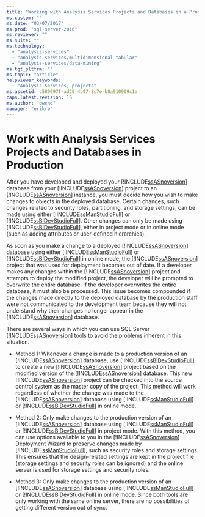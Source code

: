 ```yaml
---
title: "Working with Analysis Services Projects and Databases in a Production Environment | Microsoft Docs"
ms.custom: ""
ms.date: "03/07/2017"
ms.prod: "sql-server-2016"
ms.reviewer: ""
ms.suite: ""
ms.technology: 
  - "analysis-services"
  - "analysis-services/multidimensional-tabular"
  - "analysis-services/data-mining"
ms.tgt_pltfrm: ""
ms.topic: "article"
helpviewer_keywords: 
  - "Analysis Services, projects"
ms.assetid: c589097f-ad29-4b97-8c7e-b8a910909c1a
caps.latest.revision: 16
ms.author: "owend"
manager: "erikre"
---
```

# Work with Analysis Services Projects and Databases in Production
  After you have developed and deployed your [!INCLUDE[ssASnoversion](../../a9notintoc/includes/ssasnoversion-md.md)] database from your [!INCLUDE[ssASnoversion](../../a9notintoc/includes/ssasnoversion-md.md)] project to an [!INCLUDE[ssASnoversion](../../a9notintoc/includes/ssasnoversion-md.md)] instance, you must decide how you wish to make changes to objects in the deployed database. Certain changes, such changes related to security roles, partitioning, and storage settings, can be made using either [!INCLUDE[ssManStudioFull](../../a9notintoc/includes/ssmanstudiofull-md.md)] or [!INCLUDE[ssBIDevStudioFull](../../a9notintoc/includes/ssbidevstudiofull-md.md)]. Other changes can only be made using [!INCLUDE[ssBIDevStudioFull](../../a9notintoc/includes/ssbidevstudiofull-md.md)], either in project mode or in online mode (such as adding attributes or user-defined hierarchies).  
  
 As soon as you make a change to a deployed [!INCLUDE[ssASnoversion](../../a9notintoc/includes/ssasnoversion-md.md)] database using either [!INCLUDE[ssManStudioFull](../../a9notintoc/includes/ssmanstudiofull-md.md)] or [!INCLUDE[ssBIDevStudioFull](../../a9notintoc/includes/ssbidevstudiofull-md.md)] in online mode, the [!INCLUDE[ssASnoversion](../../a9notintoc/includes/ssasnoversion-md.md)] project that was used for deployment becomes out of date. If a developer makes any changes within the [!INCLUDE[ssASnoversion](../../a9notintoc/includes/ssasnoversion-md.md)] project and attempts to deploy the modified project, the developer will be prompted to overwrite the entire database. If the developer overwrites the entire database, it must also be processed. This issue becomes compounded if the changes made directly to the deployed database by the production staff were not communicated to the development team because they will not understand why their changes no longer appear in the [!INCLUDE[ssASnoversion](../../a9notintoc/includes/ssasnoversion-md.md)] database.  
  
 There are several ways in which you can use SQL Server [!INCLUDE[ssASnoversion](../../a9notintoc/includes/ssasnoversion-md.md)] tools to avoid the problems inherent in this situation.  
  
-   Method 1: Whenever a change is made to a production version of an [!INCLUDE[ssASnoversion](../../a9notintoc/includes/ssasnoversion-md.md)] database, use [!INCLUDE[ssBIDevStudioFull](../../a9notintoc/includes/ssbidevstudiofull-md.md)] to create a new [!INCLUDE[ssASnoversion](../../a9notintoc/includes/ssasnoversion-md.md)] project based on the modified version of the [!INCLUDE[ssASnoversion](../../a9notintoc/includes/ssasnoversion-md.md)] database. This new [!INCLUDE[ssASnoversion](../../a9notintoc/includes/ssasnoversion-md.md)] project can be checked into the source control system as the master copy of the project. This method will work regardless of whether the change was made to the [!INCLUDE[ssASnoversion](../../a9notintoc/includes/ssasnoversion-md.md)] database using [!INCLUDE[ssManStudioFull](../../a9notintoc/includes/ssmanstudiofull-md.md)] or [!INCLUDE[ssBIDevStudioFull](../../a9notintoc/includes/ssbidevstudiofull-md.md)] in online mode.  
  
-   Method 2: Only make changes to the production version of an [!INCLUDE[ssASnoversion](../../a9notintoc/includes/ssasnoversion-md.md)] database using [!INCLUDE[ssManStudioFull](../../a9notintoc/includes/ssmanstudiofull-md.md)] or [!INCLUDE[ssBIDevStudioFull](../../a9notintoc/includes/ssbidevstudiofull-md.md)] in project mode. With this method, you can use options available to you in the [!INCLUDE[ssASnoversion](../../a9notintoc/includes/ssasnoversion-md.md)] Deployment Wizard to preserve changes made by [!INCLUDE[ssManStudioFull](../../a9notintoc/includes/ssmanstudiofull-md.md)], such as security roles and storage settings. This ensures that the design-related settings are kept in the project file (storage settings and security roles can be ignored) and the online server is used for storage settings and security roles.  
  
-   Method 3: Only make changes to the production version of an [!INCLUDE[ssASnoversion](../../a9notintoc/includes/ssasnoversion-md.md)] database using [!INCLUDE[ssManStudioFull](../../a9notintoc/includes/ssmanstudiofull-md.md)] or [!INCLUDE[ssBIDevStudioFull](../../a9notintoc/includes/ssbidevstudiofull-md.md)] in online mode. Since both tools are only working with the same online server, there are no possibilities of getting different version out of sync.  
  
  